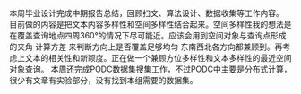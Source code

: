 本周毕业设计完成中期报告总结，回顾扫文、算法设计、数据收集等工作内容。
目前做的内容是把文本内容多样性和空间多样性结合起来。空间多样性我的想法是在覆盖查询地点四周360°的情况下尽可能近。应该会用到空间对象与查询点形成的夹角 计算方差 来判断方向上是否覆盖足够均匀 东南西北各方向都兼顾到。再考虑上文本的相关性和新颖度。正在做一个兼顾方位多样性和文本多样性的最近空间对象查询。
本周还完成PODC数据集搜集工作，不过PODC中主要是分布式计算，很少有文章有实验部分，没有找到本组需要的数据集。
